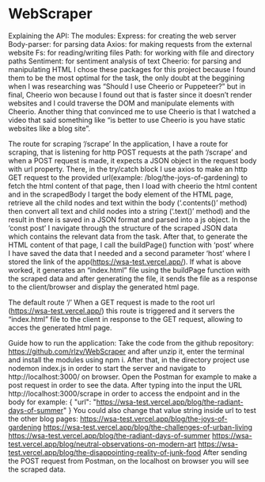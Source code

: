 # WebScraper
Explaining the API:
The modules:
Express: for creating the web server
Body-parser: for parsing data
Axios: for making requests from the external website
Fs: for reading/writing files
Path: for working with file and directory paths
Sentiment: for sentiment analysis of text
Cheerio: for parsing and manipulating HTML
I chose these packages for this project because I found them to be the most
optimal for the task, the only doubt at the beggining when I was researching
was “Should I use Cheerio or Puppeteer?” but in final, Cheerio won because I
found out that is faster since it doesn’t render websites and I could traverse the
DOM and manipulate elements with Cheerio. Another thing that convinced me
to use Cheerio is that I watched a video that said something like “is better to use
Cheerio is you have static websites like a blog site”.

The route for scraping ‘/scrape’
 In the application, I have a route for scraping, that is listening for http POST
requests at the path ‘/scrape’ and when a POST request is made, it expects a
JSON object in the request body with url property. There, in the try/catch block
I use axios to make an http GET request to the provided url(example:
/blog/the-joys-of-gardening) to fetch the html content of that page, then I load
with cheerio the html content and in the scrapedBody I target the body element
of the HTML page, retrieve all the child nodes and text within the body
(‘.contents()’ method) then convert all text and child nodes into a string
(‘.text()’ method) and the result in there is saved in a JSON format and parsed
into a js object. In the ‘const post’ I navigate through the structure of the
scraped JSON data which contains the relevant data from the task. After that, to
generate the HTML content of that page, I call the buildPage() function with
‘post’ where I have saved the data that I needed and a second parameter ‘host’
where I stored the link of the app(https://wsa-test.vercel.app/). If what is
above worked, it generates an “index.html” file using the buildPage function
with the scraped data and after generating the file, it sends the file as a response
to the client/browser and display the generated html page.

The default route ‘/’
When a GET request is made to the root url (https://wsa-test.vercel.app/) this
route is triggered and it servers the “index.html” file to the client in response to
the GET request, allowing to acces the generated html page.

Guide how to run the application:
Take the code from the github repository: https://github.com/rlzv/WebScraper
and after unzip it, enter the terminal and install the modules using npm i. After
that, in the directory project use nodemon index.js in order to start the server
and navigate to http://localhost:3000/ on browser.
Open the Postman for example to make a post request in order to see the data.
After typing into the input the URL http://localhost:3000/scrape in order to
access the endpoint and in the body for example:
{
 "url": "https://wsa-test.vercel.app/blog/the-radiant-days-of-summer"
}
You could also change that value string inside url to test the other blog pages:
https://wsa-test.vercel.app/blog/the-joys-of-gardening
https://wsa-test.vercel.app/blog/the-challenges-of-urban-living
https://wsa-test.vercel.app/blog/the-radiant-days-of-summer
https://wsa-test.vercel.app/blog/neutral-observations-on-modern-art
https://wsa-test.vercel.app/blog/the-disappointing-reality-of-junk-food
After sending the POST request from Postman, on the localhost on browser you
will see the scraped data.
